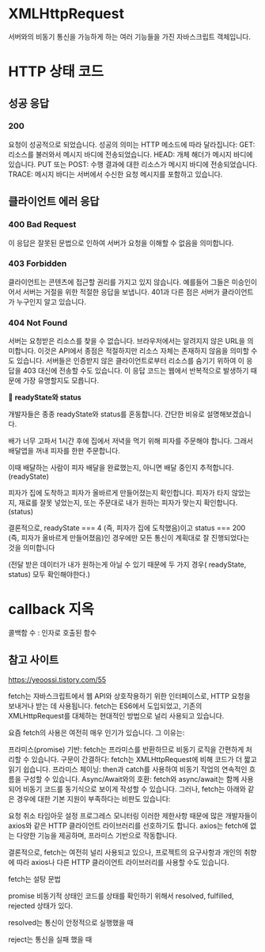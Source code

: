 # XMLHttpRequest

서버와의 비동기 통신을 가능하게 하는 여러 기능들을 가진 자바스크립트 객체입니다.


# HTTP 상태 코드

## 성공 응답

### 200

요청이 성공적으로 되었습니다. 성공의 의미는 HTTP 메소드에 따라 달라집니다: GET: 리소스를 불러와서 메시지 바디에 전송되었습니다. HEAD: 개체 해더가 메시지 바디에 있습니다. PUT 또는 POST: 수행 결과에 대한 리소스가 메시지 바디에 전송되었습니다. TRACE: 메시지 바디는 서버에서 수신한 요청 메시지를 포함하고 있습니다.

## 클라이언트 에러 응답

### 400 Bad Request
이 응답은 잘못된 문법으로 인하여 서버가 요청을 이해할 수 없음을 의미합니다.

### 403 Forbidden
클라이언트는 콘텐츠에 접근할 권리를 가지고 있지 않습니다. 예를들어 그들은 미승인이어서 서버는 거절을 위한 적절한 응답을 보냅니다. 401과 다른 점은 서버가 클라이언트가 누구인지 알고 있습니다.

### 404 Not Found
서버는 요청받은 리소스를 찾을 수 없습니다. 브라우저에서는 알려지지 않은 URL을 의미합니다. 이것은 API에서 종점은 적절하지만 리소스 자체는 존재하지 않음을 의미할 수도 있습니다. 서버들은 인증받지 않은 클라이언트로부터 리소스를 숨기기 위하여 이 응답을 403 대신에 전송할 수도 있습니다. 이 응답 코드는 웹에서 반복적으로 발생하기 때문에 가장 유명할지도 모릅니다.


🧐 **readyState와 status**

개발자들은 종종 readyState와 status를 혼동합니다. 간단한 비유로 설명해보겠습니다.

배가 너무 고파서 1시간 후에 집에서 저녁을 먹기 위해 피자를 주문해야 합니다. 그래서 배달앱을 꺼내 피자를 한판 주문합니다.

이때 배달하는 사람이 피자 배달을 완료했는지, 아니면 배달 중인지 추적합니다. (readyState)

피자가 집에 도착하고 피자가 올바르게 만들어졌는지 확인합니다. 피자가 타지 않았는지, 재료를 잘못 넣었는지, 또는 주문대로 내가 원하는 피자가 맞는지 확인합니다. (status)

결론적으로, readyState === 4 (즉, 피자가 집에 도착했음)이고 status === 200 (즉, 피자가 올바르게 만들어졌음)인 경우에만 모든 통신이 계획대로 잘 진행되었다는 것을 의미합니다

(전달 받은 데이터가 내가 원하는게 아닐 수 있기 때문에 두 가지 경우( readyState, status) 모두 확인해야한다.)





# callback 지옥

콜백함 수 : 인자로 호출된 함수


## 참고 사이트

https://yeoossi.tistory.com/55




fetch는 자바스크립트에서 웹 API와 상호작용하기 위한 인터페이스로, HTTP 요청을 보내거나 받는 데 사용됩니다. fetch는 ES6에서 도입되었고, 기존의 XMLHttpRequest를 대체하는 현대적인 방법으로 널리 사용되고 있습니다.

요즘 fetch의 사용은 여전히 매우 인기가 있습니다. 그 이유는:

프라미스(promise) 기반: fetch는 프라미스를 반환하므로 비동기 로직을 간편하게 처리할 수 있습니다.
구문이 간결하다: fetch는 XMLHttpRequest에 비해 코드가 더 짧고 읽기 쉽습니다.
프라미스 체이닝: then과 catch를 사용하여 비동기 작업의 연속적인 흐름을 구성할 수 있습니다.
Async/Await와의 호환: fetch와 async/await는 함께 사용되어 비동기 코드를 동기식으로 보이게 작성할 수 있습니다.
그러나, fetch는 아래와 같은 경우에 대한 기본 지원이 부족하다는 비판도 있습니다:

요청 취소
타임아웃 설정
프로그레스 모니터링
이러한 제한사항 때문에 많은 개발자들이 axios와 같은 HTTP 클라이언트 라이브러리를 선호하기도 합니다. axios는 fetch에 없는 다양한 기능을 제공하며, 프라미스 기반으로 작동합니다.

결론적으로, fetch는 여전히 널리 사용되고 있으나, 프로젝트의 요구사항과 개인의 취향에 따라 axios나 다른 HTTP 클라이언트 라이브러리를 사용할 수도 있습니다.


fetch는 설탕 문법



promise
비동기적 상태인 코드를 상태를 확인하기 위해서
resolved, fulfilled, rejected 상태가 있다.


resolved는 통신이 안정적으로 실행했을 때

reject는 통신을 실패 했을 때